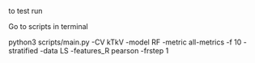 to test run

Go to scripts in terminal 


python3 scripts/main.py -CV kTkV -model RF -metric all-metrics -f 10 -stratified -data LS -features_R pearson -frstep 1
